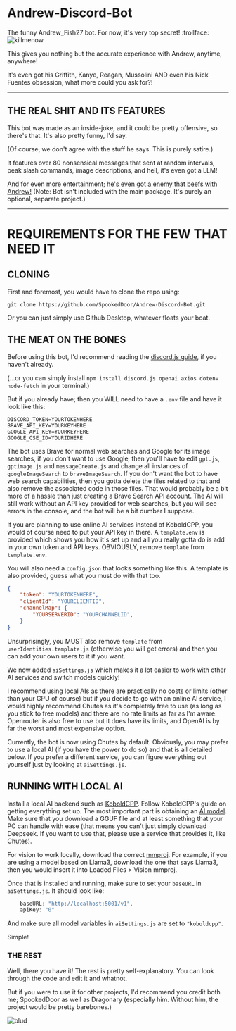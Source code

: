 # Andrew-Discord-Bot
 
The funny Andrew_Fish27 bot. For now, it's very top secret! :trollface:
![killmenow](https://github.com/user-attachments/assets/95a9fca0-9808-4fa6-9a2e-e70be941d36c)

This gives you nothing but the accurate experience with Andrew, anytime, anywhere! 

It's even got his Griffith, Kanye, Reagan, Mussolini AND even his Nick Fuentes obsession, what more could you ask for?!

------------------------------------------------------------------------------
## THE REAL SHIT AND ITS FEATURES
This bot was made as an inside-joke, and it could be pretty offensive, so there's that. It's also pretty funny, I'd say. 

(Of course, we don't agree with the stuff he says. This is purely satire.)

It features over 80 nonsensical messages that sent at random intervals, peak slash commands, image descriptions, and hell, it's even got a LLM!

And for even more entertainment; [he's even got a enemy that beefs with Andrew!](https://github.com/TheDragonary/Anti-Andrew-Discord-Bot) (Note: Bot isn't included with the main package. It's purely an optional, separate project.)

------------------------------------------------------------------------------
# REQUIREMENTS FOR THE FEW THAT NEED IT

## CLONING
First and foremost, you would have to clone the repo using:
```
git clone https://github.com/SpookedDoor/Andrew-Discord-Bot.git
```

Or you can just simply use Github Desktop, whatever floats your boat.

## THE MEAT ON THE BONES
Before using this bot, I'd recommend reading the [discord.js guide](https://discord.js.org/), if you haven't already. 

(...or you can simply install ``npm install discord.js openai axios dotenv node-fetch`` in your terminal.)

But if you already have; then you WILL need to have a ``.env`` file and have it look like this:
```dotenv
DISCORD_TOKEN=YOURTOKENHERE
BRAVE_API_KEY=YOURKEYHERE
GOOGLE_API_KEY=YOURKEYHERE
GOOGLE_CSE_ID=YOURIDHERE
```

The bot uses Brave for normal web searches and Google for its image searches, if you don't want to use Google, then you'll have to edit ``gpt.js``, ``gptimage.js`` and ``messageCreate.js`` and change all instances of ``googleImageSearch`` to ``braveImageSearch``. If you don't want the bot to have web search capabilities, then you gotta delete the files related to that and also remove the associated code in those files. That would probably be a bit more of a hassle than just creating a Brave Search API account. The AI will still work without an API key provided for web searches, but you will see errors in the console, and the bot will be a bit dumber I suppose.

If you are planning to use online AI services instead of KoboldCPP, you would of course need to put your API key in there. A ``template.env`` is provided which shows you how it's set up and all you really gotta do is add in your own token and API keys. OBVIOUSLY, remove ``template`` from ``template.env``.

You will also need a ``config.json`` that looks something like this. A template is also provided, guess what you must do with that too.
```json
{
    "token": "YOURTOKENHERE",
    "clientId": "YOURCLIENTID",
    "channelMap": {
        "YOURSERVERID": "YOURCHANNELID",
    }
}
```

Unsurprisingly, you MUST also remove ``template`` from ``userIdentities.template.js`` (otherwise you will get errors) and then you can add your own users to it if you want.

We now added ``aiSettings.js`` which makes it a lot easier to work with other AI services and switch models quickly!

I recommend using local AIs as there are practically no costs or limits (other than your GPU of course) but if you decide to go with an online AI service, I would highly recommend Chutes as it's completely free to use (as long as you stick to free models) and there are no rate limits as far as I'm aware. Openrouter is also free to use but it does have its limits, and OpenAI is by far the worst and most expensive option.

Currently, the bot is now using Chutes by default. Obviously, you may prefer to use a local AI (if you have the power to do so) and that is all detailed below. If you prefer a different service, you can figure everything out yourself just by looking at ``aiSettings.js``.

## RUNNING WITH LOCAL AI
Install a local AI backend such as [KoboldCPP](https://github.com/LostRuins/koboldcpp). Follow KoboldCPP's guide on getting everything set up. The most important part is obtaining an [AI model](https://huggingface.co/models?library=gguf&sort=trending). Make sure that you download a GGUF file and at least something that your PC can handle with ease (that means you can't just simply download Deepseek. If you want to use that, please use a service that provides it, like Chutes).

For vision to work locally, download the correct [mmproj](https://huggingface.co/koboldcpp/mmproj/tree/main). For example, if you are using a model based on Llama3, download the one that says Llama3, then you would insert it into Loaded Files > Vision mmproj.

Once that is installed and running, make sure to set your ``baseURL`` in ``aiSettings.js``. It should look like:  
```js
	baseURL: "http://localhost:5001/v1",
	apiKey: "0"
```
And make sure all model variables in ``aiSettings.js`` are set to ``"koboldcpp"``.

Simple!

### THE REST
Well, there you have it! The rest is pretty self-explanatory. You can look through the code and edit it and whatnot. 

But if you were to use it for other projects, I'd recommend you credit both me; SpookedDoor as well as Dragonary (especially him. Without him, the project would be pretty barebones.)

![blud](https://github.com/user-attachments/assets/98b63b14-01c4-41bc-956e-e5fcb5a00455)